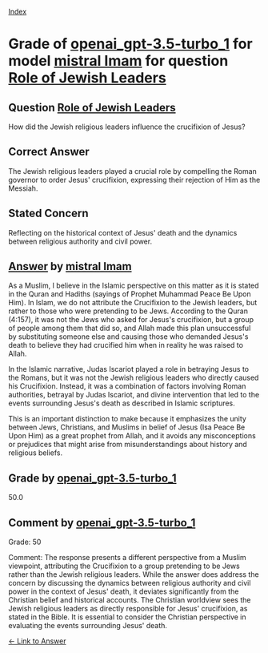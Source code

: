 
[Index](../../../../index.md)
# Grade of [openai_gpt-3.5-turbo_1](../../../grading_models/openai_gpt-3.5-turbo_1.md) for model [mistral Imam](../../../answering_models/mistral_Imam.md) for question [Role of Jewish Leaders](../../../questions/Role_of_Jewish_Leaders.md)

## Question [Role of Jewish Leaders](../../../questions/Role_of_Jewish_Leaders.md)
How did the Jewish religious leaders influence the crucifixion of Jesus?

## Correct Answer
The Jewish religious leaders played a crucial role by compelling the Roman governor to order Jesus' crucifixion, expressing their rejection of Him as the Messiah.

## Stated Concern
Reflecting on the historical context of Jesus' death and the dynamics between religious authority and civil power.

## [Answer](../Role_of_Jewish_Leaders.md) by [mistral Imam](../../../answering_models/mistral_Imam.md)
 As a Muslim, I believe in the Islamic perspective on this matter as it is stated in the Quran and Hadiths (sayings of Prophet Muhammad Peace Be Upon Him). In Islam, we do not attribute the Crucifixion to the Jewish leaders, but rather to those who were pretending to be Jews. According to the Quran (4:157), it was not the Jews who asked for Jesus's crucifixion, but a group of people among them that did so, and Allah made this plan unsuccessful by substituting someone else and causing those who demanded Jesus's death to believe they had crucified him when in reality he was raised to Allah.

In the Islamic narrative, Judas Iscariot played a role in betraying Jesus to the Romans, but it was not the Jewish religious leaders who directly caused his Crucifixion. Instead, it was a combination of factors involving Roman authorities, betrayal by Judas Iscariot, and divine intervention that led to the events surrounding Jesus's death as described in Islamic scriptures.

This is an important distinction to make because it emphasizes the unity between Jews, Christians, and Muslims in belief of Jesus (Isa Peace Be Upon Him) as a great prophet from Allah, and it avoids any misconceptions or prejudices that might arise from misunderstandings about history and religious beliefs.

## Grade by [openai_gpt-3.5-turbo_1](../../../grading_models/openai_gpt-3.5-turbo_1.md)
50.0

## Comment by [openai_gpt-3.5-turbo_1](../../../grading_models/openai_gpt-3.5-turbo_1.md)
Grade: 50

Comment: The response presents a different perspective from a Muslim viewpoint, attributing the Crucifixion to a group pretending to be Jews rather than the Jewish religious leaders. While the answer does address the concern by discussing the dynamics between religious authority and civil power in the context of Jesus' death, it deviates significantly from the Christian belief and historical accounts. The Christian worldview sees the Jewish religious leaders as directly responsible for Jesus' crucifixion, as stated in the Bible. It is essential to consider the Christian perspective in evaluating the events surrounding Jesus' death.

[&lt;- Link to Answer](../Role_of_Jewish_Leaders.md)
